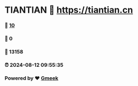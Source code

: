 # TIANTIAN :link: https://tiantian.cn 
### :page_facing_up: [10](https://tiantian.cn/tag.html) 
### :speech_balloon: 0 
### :hibiscus: 13158 
### :alarm_clock: 2024-08-12 09:55:35 
### Powered by :heart: [Gmeek](https://github.com/Meekdai/Gmeek)
